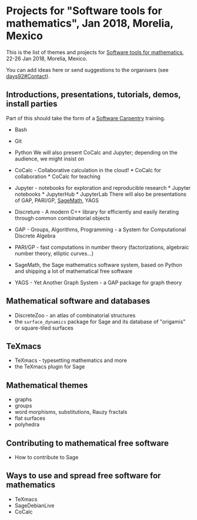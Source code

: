 

# Projects for "Software tools for mathematics", Jan 2018, Morelia, Mexico

This is the list of themes and projects for <a href="/days92">Software tools for mathematics</a>, 22-26 Jan 2018, Morelia, Mexico. 

You can add ideas here or send suggestions to the organisers (see <a href="/days92#Contact">days92#Contact</a>). 


## Introductions, presentations, tutorials, demos, install parties

Part of this should take the form of a <a class="https" href="https://software-carpentry.org/">Software Carpentry</a> training. 

   * Bash 
   * Git 
   * Python 
We will also present CoCalc and Jupyter; depending on the audience, we might insist on 

   * CoCalc - Collaborative calculation in the cloud! 
         * CoCalc for collaboration 
         * CoCalc for teaching 
   * Jupyter - notebooks for exploration and reproducible research 
         * Jupyter notebooks 
         * JupyterHub 
         * JupyterLab 
There will also be presentations of GAP, PARI/GP, <a href="/SageMath">SageMath</a>, YAGS 

   * Discreture - A modern C++ library for efficiently and easily iterating through common combinatorial objects 
   * GAP - Groups, Algorithms, Programming - a System for Computational Discrete Algebra 
   * PARI/GP - fast computations in number theory (factorizations, algebraic number theory, elliptic curves...) 
   * SageMath, the Sage mathematics software system, based on Python and shipping a lot of mathematical free software 
   * YAGS - Yet Another Graph System - a GAP package for graph theory 

## Mathematical software and databases

   * DiscreteZoo - an atlas of combinatorial structures 
   * the `surface_dynamics` package for Sage and its database of "origamis" or square-tiled surfaces 

## TeXmacs

   * TeXmacs - typesetting mathematics and more 
   * the TeXmacs plugin for Sage 

## Mathematical themes

   * graphs 
   * groups 
   * word morphisms, substitutions, Rauzy fractals 
   * flat surfaces 
   * polyhedra 

## Contributing to mathematical free software

   * How to contribute to Sage 

## Ways to use and spread free software for mathematics

   * TeXmacs 
   * SageDebianLive 
   * CoCalc 